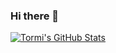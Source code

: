 ### Hi there 👋

<!--
**tormi/tormi** is a ✨ _special_ ✨ repository because its `README.md` (this file) appears on your GitHub profile.

Here are some ideas to get you started:

- 🔭 I’m currently working on ...
- 🌱 I’m currently learning ...
- 👯 I’m looking to collaborate on ...
- 🤔 I’m looking for help with ...
- 💬 Ask me about ...
- 📫 How to reach me: ...
- 😄 Pronouns: ...
- ⚡ Fun fact: ...
-->
[![Tormi's GitHub Stats](https://github-readme-stats.vercel.app/api?username=tormi&count_private=true)](https://github.com/anuraghazra/github-readme-stats)
